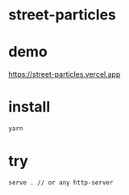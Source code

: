 # street-particles

# demo
https://street-particles.vercel.app

# install 

 ```bash
 yarn
 ```
 
 # try
 
 ```
 serve . // or any http-server
 ```
 

